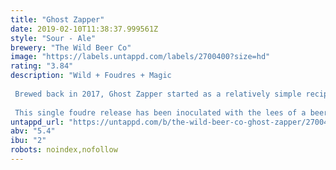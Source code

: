 ```yaml
---
title: "Ghost Zapper"
date: 2019-02-10T11:38:37.999561Z
style: "Sour - Ale"
brewery: "The Wild Beer Co"
image: "https://labels.untappd.com/labels/2700400?size=hd"
rating: "3.84"
description: "Wild + Foudres + Magic   Brewed back in 2017, Ghost Zapper started as a relatively simple recipe yet evolved through spending over 14 months in one of our Napa Valley red wine foudres. This oak ageing highlights how yeast and bacteria can build layers of complexity and depth, without the need for further blending. Ghost zapper is our second collaboration with Magic Rock Brewing following on from our bretted oat IPA - ‘Men Who Stare At Oats’. This time we bring the Wild and Magic together for something completely different!  This single foudre release has been inoculated with the lees of a beer called Squashed Grape. This beer has been fermented with the local microflora present on the grape skins; giving stunning aromas of ripe stone fruit and a bright vinous acidity balanced by oak and a little brown sugar richness from the malt."
untappd_url: "https://untappd.com/b/the-wild-beer-co-ghost-zapper/2700400"
abv: "5.4"
ibu: "2"
robots: noindex,nofollow
---
```

